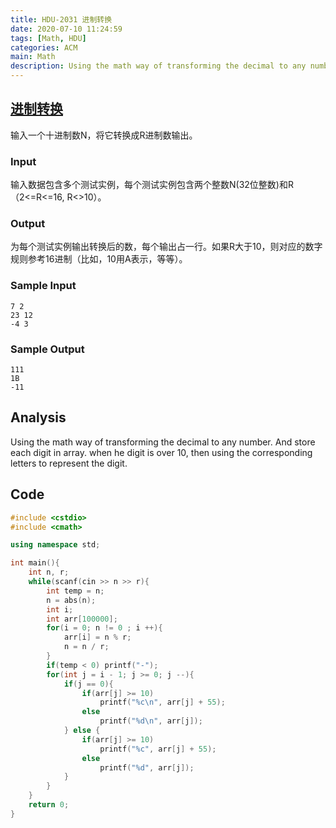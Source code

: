 ```yaml
---
title: HDU-2031 进制转换
date: 2020-07-10 11:24:59
tags: [Math, HDU]
categories: ACM
main: Math
description: Using the math way of transforming the decimal to any number.
---
```


## [进制转换](http://acm.hdu.edu.cn/showproblem.php?pid=2031)

输入一个十进制数N，将它转换成R进制数输出。

### Input

输入数据包含多个测试实例，每个测试实例包含两个整数N(32位整数)和R（2<=R<=16, R<>10）。

### Output

为每个测试实例输出转换后的数，每个输出占一行。如果R大于10，则对应的数字规则参考16进制（比如，10用A表示，等等）。

### Sample Input

```
7 2
23 12
-4 3
```

### Sample Output

```
111
1B
-11
```

## Analysis

Using the math way of transforming the decimal to any number. And store each digit in array. when he digit is over 10, then using the corresponding letters to represent the digit.

## Code

```c++
#include <cstdio>
#include <cmath>

using namespace std;

int main(){
	int n, r;
	while(scanf(cin >> n >> r){
		int temp = n;
		n = abs(n);
		int i;
		int arr[100000];
	    for(i = 0; n != 0 ; i ++){
		    arr[i] = n % r;
		    n = n / r;
		}
		if(temp < 0) printf("-");
		for(int j = i - 1; j >= 0; j --){
		    if(j == 0){
		    	if(arr[j] >= 10)
	    	        printf("%c\n", arr[j] + 55);
	    	    else
		    		printf("%d\n", arr[j]);
	    	} else {
	    	    if(arr[j] >= 10)
	    	        printf("%c", arr[j] + 55);
	    	    else
		    		printf("%d", arr[j]);
	    	}
	    }
	}
	return 0;
}
```